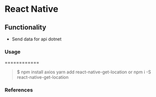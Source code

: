 # React Native

## Functionality
- Send data for api dotnet

### Usage
============
> $ npm install axios
> yarn add react-native-get-location or npm i -S react-native-get-location

### References
